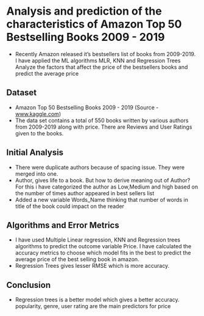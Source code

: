 # Analysis and prediction of the characteristics of Amazon Top 50 Bestselling Books 2009 - 2019 
- Recently Amazon released it’s bestsellers list of books from 2009-2019. I have applied the ML algorithms MLR, KNN and Regression Trees Analyze the factors that affect the price of the bestsellers books and predict the average price
## Dataset
- Amazon Top 50 Bestselling Books 2009 - 2019 (Source - www.kaggle.com)
- The data set contains a total of 550 books written by various authors from 2009-2019 along with price. There are Reviews and User Ratings given to the books. 
## Initial Analysis
- There were duplicate authors because of spacing issue. They were merged into one.
- Author, gives life to a book. But how to derive meaning out of Author? For this i have categorized the author as Low,Medium and high based on the number of times author appeared in best sellers list
- Added a new variable Words_Name thinking that number of words in title of the book could impact on the reader
## Algorithms and Error Metrics
- I have used Multiple Linear regression, KNN and Regression trees algorithms to predict the outcome variable Price. I have calculated the accuracy metrics to choose which model fits in the best to predict the average price of the best selling book in amazon.
- Regression Trees gives lesser RMSE which is more accuracy.
## Conclusion
- Regression trees is a better model which gives a better accuracy. popularity, genre, user rating are the main predictors for price



